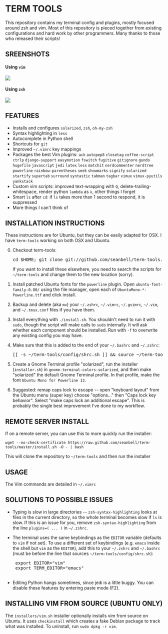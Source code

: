 # TERM TOOLS

This repository contains my terminal config and plugins, mostly focused around
zsh and vim.  Most of this repository is pieced together from existing
configurations and hard work by other programmers.  Many thanks to those who
released their scripts!

## SREENSHOTS

#### Using `vim`
![](https://github.com/seanbell/term-tools/blob/master/screenshots/screen1.png?raw=true)

#### Using `zsh`
![](https://github.com/seanbell/term-tools/blob/master/screenshots/screen2.png?raw=true)

## FEATURES
 * Installs and configures `solarized`, `zsh`, `oh-my-zsh`
 * Syntax highlighting in `less`
 * Autocomplete in Python shell
 * Shortcuts for `git`
 * Improved `~/.vimrc` key mappings
 * Packages the best Vim plugins: `ack` `autopep8` `closetag` `coffee-script`
   `ctrlp` `django-support` `easymotion` `fswitch` `fugitive` `gitignore`
   `gundo` `hugefile` `javascript` `jedi` `latex` `less` `matchit`
   `nerdcommenter` `nerdtree` `powerline` `rainbow-parentheses` `seek`
   `showmarks` `signify` `solarized` `startify` `supertab` `surround`
   `syntastic` `tabman` `tagbar` `vimux` `vimux-pyutils` `yankstack`
 * Custom vim scripts: improved text-wrapping with `Q`,
   delete-trailing-whitespace, render python `lambda` as `λ`, other things I
   forget
 * Smart `ls` after `cd`: if `ls` takes more than 1 second to respond, it is
   suppressed
 * More things I can't think of

## INSTALLATION INSTRUCTIONS

These instructions are for Ubuntu, but they can be easily adapted for OSX.  I
have `term-tools` working on both OSX and Ubuntu.

0. Checkout term-tools:
   <pre>cd $HOME; git clone git://github.com/seanbell/term-tools.git</pre>

   If you want to install these elsewhere, you need to search the scripts for
   `~/term-tools` and change them to the new location (sorry).

1. Install patched Ubuntu fonts for the `powerline` plugin.  Open
   `ubuntu-font-family-0.80/` using the file manager, open each of
   `UbuntuMono-*-Powerline.ttf` and click install.

2. Backup and delete (aka `mv`) your `~/.zshrc`, `~/.vimrc`, `~/.gvimrc`,
   `~/.vim`, and `~/.tmux.conf` files if you have them.

3. Install everything with `./install.sh`.  You shouldn't need to run it with
   `sudo`, though the script will make calls to `sudo` internally.  It will ask
   whether each component should be installed.  Run with `-f` to overwrite any
   existing config you may have.

4. Make sure that this is added to the end of your `~/.bashrc` and `~/.zshrc`:
   <pre>[[ -s ~/term-tools/config/shrc.sh ]] && source ~/term-tools/config/shrc.sh</pre>

5. Create a Gnome Terminal profile "solarized", run the installer
   (`installer.sh`) in `gnome-terminal-colors-solarized`, and then make
   "solarized" the default Gnome Terminal profile.  In that profile, make the
   font `Ubuntu Mono for Powerline 13`.

6. Suggested: remap caps lock to escape -- open "keyboard layout" from the
   Ubuntu menu (super key) choose "options..." then "Caps lock key behavior".
   Select "make caps lock an additional escape".  This is probably the single
   best improvement I've done to my workflow.

## REMOTE SERVER INSTALL

If on a remote server, you can use this to more quickly run the installer:

	wget --no-check-certificate https://raw.github.com/seanbell/term-tools/master/install.sh -O - | bash

This will clone the repository to `~/term-tools` and then run the installer

## USAGE

The Vim commands are detailed in `~/.vimrc`

## SOLUTIONS TO POSSIBLE ISSUES

 * Typing is slow in large directories -- `zsh-syntax-highlighting` looks at
   files in the current directory, so the whole terminal becomes slow if `ls`
   is slow.  If this is an issue for you, remove `zsh-syntax-highlighting` from
   the line `plugins=( ... )` in `~/.zshrc`.

 * The terminal uses the same keybindings as the `EDITOR` variable (defaults to
   `vim` if not set).  To use a different set of keybindings (e.g. `emacs`
   inside the shell but `vim` as the `EDITOR`), add this to your `~/.zshrc` and
   `~/.bashrc` (must be before the line that sources `~/term-tools/config/shrc.sh`):
	<pre>
	export EDITOR="vim"
	export TERM_EDITOR="emacs"
	</pre>

 * Editing Python hangs sometimes, since jedi is a little buggy.  You can
   disable these features by entering paste mode (F2).

## INSTALLING VIM FROM SOURCE (UBUNTU ONLY)

The `installers/vim.sh` installer optionally installs vim from source on
Ubuntu.  It uses `checkinstall` which creates a fake Debian package to track
what was installed.  To uninstall, run `sudo dpkg -r vim`.
